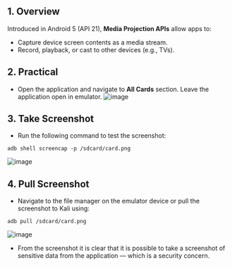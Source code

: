 ## 1. Overview

Introduced in Android 5 (API 21), **Media Projection APIs** allow apps to:

* Capture device screen contents as a media stream.
* Record, playback, or cast to other devices (e.g., TVs).

## 2. Practical

- Open the application and navigate to **All Cards** section. Leave the application open in emulator.
![image](https://github.com/user-attachments/assets/35c9c647-0f26-4944-bdfb-8936324ea969)


## 3. Take Screenshot

- Run the following command to test the screenshot:

```
adb shell screencap -p /sdcard/card.png
```
![image](https://github.com/user-attachments/assets/c19ae1ed-dac0-4a01-b745-7066a49f98f7)


## 4. Pull Screenshot

- Navigate to the file manager on the emulator device or pull the screenshot to Kali using:

```
adb pull /sdcard/card.png
```
![image](https://github.com/user-attachments/assets/b34f89eb-c6ad-42fc-aa17-b5e1c288bcbb)


- From the screenshot it is clear that it is possible to take a screenshot of sensitive data from the application — which is a security concern.
